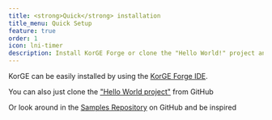 ```yaml
---
title: <strong>Quick</strong> installation
title_menu: Quick Setup
feature: true
order: 1
icon: lni-timer
description: Install KorGE Forge or clone the "Hello World!" project and start making your own game in less than a minute.
---
```


KorGE can be easily installed by using the [KorGE Forge IDE](https://forge.korge.org/).

You can also just clone the ["Hello World project"](https://github.com/korlibs/korge-hello-world/archive/master.zip) from GitHub

Or look around in the [Samples Repository](https://github.com/korlibs/korge-samples) on GitHub and be inspired